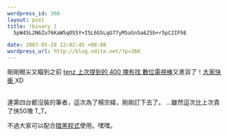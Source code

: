 ```yaml
--- 
wordpress_id: 360
layout: post
title: !binary |
  5pW45L2N6Zu76KaW5qOS5Y+I5L6G5LqG77yM5aSn5a625b+r5pC2IFhE

date: 2007-05-28 12:02:45 +08:00
wordpress_url: http://blog.xdite.net/?p=360
---
```

剛剛眼尖又瞄到之前 <a href="http://wp.tenz.net/archives/335">tenz 上次提到的 400 塊有找 數位電視棒</a>又進貨了！<a href="http://www.books.com.tw/exep/prod/booksfile.php?item=0010358225">大家快衝 </a>XD<br /><br />

連第四台都沒裝的筆者，這次為了楊宗緯，剛剛訂下去了。
...雖然這次比上次貴了快50塊 T_T。<br />


不過大家可以配合<a href="http://www.nppetmall.com/ptt_coupon/ptt/update_coupon.php">暗黑程式</a>使用。嘿嘿。<br /><br />
